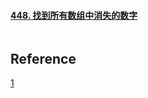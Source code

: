 #### [448. 找到所有数组中消失的数字](https://leetcode-cn.com/problems/find-all-numbers-disappeared-in-an-array/)



~~~C++

~~~



## Reference

[1](https://leetcode-cn.com/problems/find-all-numbers-disappeared-in-an-array/solution/zhao-dao-suo-you-shu-zu-zhong-xiao-shi-de-shu-zi-2/)